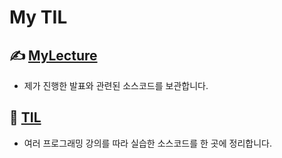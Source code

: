 # My TIL

## ✍️ [MyLecture](https://github.com/EyEmilyKim/MY_TIL/tree/main/MyLecture)

- 제가 진행한 발표와 관련된 소스코드를 보관합니다.

## 📝 [TIL](https://github.com/EyEmilyKim/MY_TIL/tree/main/TIL)

- 여러 프로그래밍 강의를 따라 실습한 소스코드를 한 곳에 정리합니다.
